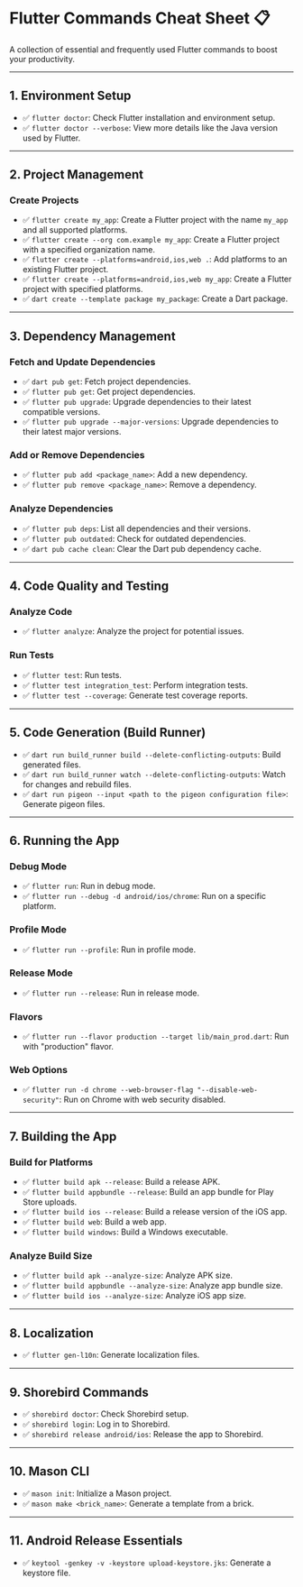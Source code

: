 # Flutter Commands Cheat Sheet 📋

A collection of essential and frequently used Flutter commands to boost your productivity.

---

## 1. Environment Setup

- ✅ `flutter doctor`: Check Flutter installation and environment setup.
- ✅ `flutter doctor --verbose`: View more details like the Java version used by Flutter.

---

## 2. Project Management

### Create Projects
- ✅ `flutter create my_app`: Create a Flutter project with the name `my_app` and all supported platforms.
- ✅ `flutter create --org com.example my_app`: Create a Flutter project with a specified organization name.
- ✅ `flutter create --platforms=android,ios,web .`: Add platforms to an existing Flutter project.
- ✅ `flutter create --platforms=android,ios,web my_app`: Create a Flutter project with specified platforms.
- ✅ `dart create --template package my_package`: Create a Dart package.

---

## 3. Dependency Management

### Fetch and Update Dependencies
- ✅ `dart pub get`: Fetch project dependencies.
- ✅ `flutter pub get`: Get project dependencies.
- ✅ `flutter pub upgrade`: Upgrade dependencies to their latest compatible versions.
- ✅ `flutter pub upgrade --major-versions`: Upgrade dependencies to their latest major versions.

### Add or Remove Dependencies
- ✅ `flutter pub add <package_name>`: Add a new dependency.
- ✅ `flutter pub remove <package_name>`: Remove a dependency.

### Analyze Dependencies
- ✅ `flutter pub deps`: List all dependencies and their versions.
- ✅ `flutter pub outdated`: Check for outdated dependencies.
- ✅ `dart pub cache clean`: Clear the Dart pub dependency cache.

---

## 4. Code Quality and Testing

### Analyze Code
- ✅ `flutter analyze`: Analyze the project for potential issues.

### Run Tests
- ✅ `flutter test`: Run tests.
- ✅ `flutter test integration_test`: Perform integration tests.
- ✅ `flutter test --coverage`: Generate test coverage reports.

---

## 5. Code Generation (Build Runner)

- ✅ `dart run build_runner build --delete-conflicting-outputs`: Build generated files.
- ✅ `dart run build_runner watch --delete-conflicting-outputs`: Watch for changes and rebuild files.
- ✅ `dart run pigeon --input <path to the pigeon configuration file>`: Generate pigeon files.

---

## 6. Running the App

### Debug Mode
- ✅ `flutter run`: Run in debug mode.
- ✅ `flutter run --debug -d android/ios/chrome`: Run on a specific platform.

### Profile Mode
- ✅ `flutter run --profile`: Run in profile mode.

### Release Mode
- ✅ `flutter run --release`: Run in release mode.

### Flavors
- ✅ `flutter run --flavor production --target lib/main_prod.dart`: Run with "production" flavor.

### Web Options
- ✅ `flutter run -d chrome --web-browser-flag "--disable-web-security"`: Run on Chrome with web security disabled.

---

## 7. Building the App

### Build for Platforms
- ✅ `flutter build apk --release`: Build a release APK.
- ✅ `flutter build appbundle --release`: Build an app bundle for Play Store uploads.
- ✅ `flutter build ios --release`: Build a release version of the iOS app.
- ✅ `flutter build web`: Build a web app.
- ✅ `flutter build windows`: Build a Windows executable.

### Analyze Build Size
- ✅ `flutter build apk --analyze-size`: Analyze APK size.
- ✅ `flutter build appbundle --analyze-size`: Analyze app bundle size.
- ✅ `flutter build ios --analyze-size`: Analyze iOS app size.

---

## 8. Localization

- ✅ `flutter gen-l10n`: Generate localization files.

---

## 9. Shorebird Commands

- ✅ `shorebird doctor`: Check Shorebird setup.
- ✅ `shorebird login`: Log in to Shorebird.
- ✅ `shorebird release android/ios`: Release the app to Shorebird.

---

## 10. Mason CLI

- ✅ `mason init`: Initialize a Mason project.
- ✅ `mason make <brick_name>`: Generate a template from a brick.

---

## 11. Android Release Essentials

- ✅ `keytool -genkey -v -keystore upload-keystore.jks`: Generate a keystore file.